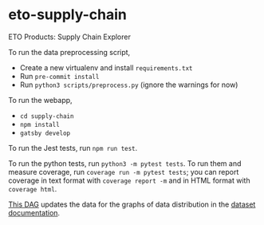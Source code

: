 # eto-supply-chain

ETO Products: Supply Chain Explorer

To run the data preprocessing script,

* Create a new virtualenv and install `requirements.txt`
* Run `pre-commit install`
* Run `python3 scripts/preprocess.py` (ignore the warnings for now)

To run the webapp,

* `cd supply-chain`
* `npm install`
* `gatsby develop`

To run the Jest tests, run `npm run test`.

To run the python tests, run `python3 -m pytest tests`. To run them and measure coverage, run `coverage run -m pytest tests`; you can report coverage in text format with `coverage report -m` and in HTML format with `coverage html`.

[This DAG](https://github.com/georgetown-cset/eto-platform/blob/main/data_documentation/eto_data_documentation_table_updater.py) updates the data for the graphs of data distribution in the [dataset documentation](https://eto.tech/dataset-docs/chipexplorer/).
